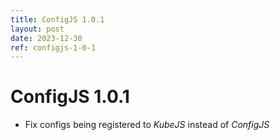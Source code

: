 ```yaml
---
title: ConfigJS 1.0.1
layout: post
date: 2023-12-30
ref: configjs-1-0-1
---
```


# ConfigJS 1.0.1

- Fix configs being registered to *KubeJS* instead of *ConfigJS*
